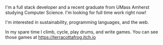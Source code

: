 I'm a full stack developer and a recent graduate from UMass Amherst studying Computer Science. I'm looking for full time work right now!

I'm interested in sustainability, programming languages, and the web.

In my spare time I climb, cycle, play drums, and write games. You can see those games at https://terracottafrog.itch.io
